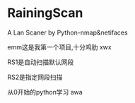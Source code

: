 # RainingScan
A Lan Scaner by Python-nmap&amp;netifaces

emm这是我第一个项目,十分鸡肋 xwx  

RS1是自动扫描默认网段

RS2是指定网段扫描

从0开始的python学习 awa
